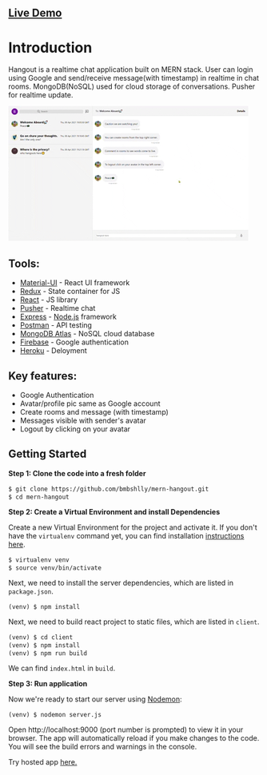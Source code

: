 ## [Live Demo](https://mern-hangout.herokuapp.com)

# Introduction

Hangout is a realtime chat application built on MERN stack. User can login using Google and send/receive message(with timestamp) in realtime in chat rooms. MongoDB(NoSQL) used for cloud storage of conversations. Pusher for realtime update.

[<img src="https://github.com/bmbshlly/mern-hangout/blob/main/hangout.gif" width="480" height="270">](https://mern-hangout.herokuapp.com)

## Tools:
- [Material-UI](https://material-ui.com) - React UI framework
- [Redux](https://redux.js.org) - State container for JS
- [React](https://reactjs.org) - JS library
- [Pusher](https://pusher.com) - Realtime chat
- [Express](https://expressjs.com) - [Node.js](https://nodejs.org) framework
- [Postman](https://www.postman.com) - API testing
- [MongoDB Atlas](https://www.mongodb.com/cloud/atlas) - NoSQL cloud database
- [Firebase](https://firebase.google.com/docs/auth) - Google authentication
- [Heroku](https://www.heroku.com) - Deloyment

## Key features:
- Google Authentication
- Avatar/profile pic same as Google account
- Create rooms and message (with timestamp)
- Messages visible with sender's avatar
- Logout by clicking on your avatar

## Getting Started

**Step 1: Clone the code into a fresh folder**

```
$ git clone https://github.com/bmbshlly/mern-hangout.git
$ cd mern-hangout
```

**Step 2: Create a Virtual Environment and install Dependencies**

Create a new Virtual Environment for the project and activate it. If you don't have the `virtualenv` command yet, you can find installation [instructions here](https://virtualenv.readthedocs.io/en/latest/).

```
$ virtualenv venv
$ source venv/bin/activate
```

Next, we need to install the server dependencies, which are listed in `package.json`.

```
(venv) $ npm install
```

Next, we need to build react project to static files, which are listed in `client`.

```
(venv) $ cd client
(venv) $ npm install
(venv) $ npm run build
```

We can find `index.html` in `build`.

**Step 3: Run application**

Now we're ready to start our server using [Nodemon](https://nodemon.io):

```
(venv) $ nodemon server.js
```

Open http://localhost:9000 (port number is prompted) to view it in your browser.
The app will automatically reload if you make changes to the code.
You will see the build errors and warnings in the console.

Try hosted app [here.](https://mern-hangout.herokuapp.com)


